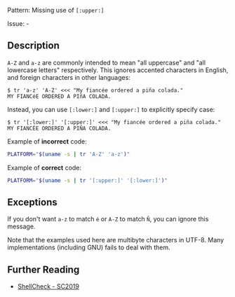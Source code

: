 Pattern: Missing use of `[:upper:]`

Issue: -

## Description

`A-Z` and `a-z` are commonly intended to mean "all uppercase" and "all lowercase letters" respectively. This ignores accented characters in English, and foreign characters in other languages:

    $ tr 'a-z' 'A-Z' <<< "My fiancée ordered a piña colada."
    MY FIANCéE ORDERED A PIñA COLADA.

Instead, you can use `[:lower:]` and `[:upper:]` to explicitly specify case:

    $ tr '[:lower:]' '[:upper:]' <<< "My fiancée ordered a piña colada."
    MY FIANCÉE ORDERED A PIÑA COLADA.

Example of **incorrect** code:

```sh
PLATFORM="$(uname -s | tr 'A-Z' 'a-z')"
```

Example of **correct** code:

```sh
PLATFORM="$(uname -s | tr '[:upper:]' '[:lower:]')"
```

## Exceptions

If you don't want `a-z` to match `é` or `A-Z` to match `Ñ`, you can ignore this message.

Note that the examples used here are multibyte characters in UTF-8. Many implementations (including GNU) fails to deal with them.

## Further Reading

* [ShellCheck - SC2019](https://github.com/koalaman/shellcheck/wiki/SC2019)
